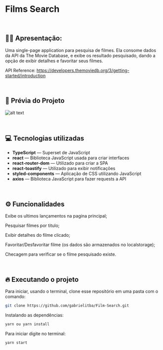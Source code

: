 # Films Search


&nbsp;

## 🙋‍♂ Apresentação:

Uma single-page application para pesquisa de filmes. Ela consome dados da API da The Movie Database, e exibe os resultado pesquisado, dando a opção de exibir detalhes e favoritar seus filmes.

API Reference: https://developers.themoviedb.org/3/getting-started/introduction

&nbsp;

## 🎥 Prévia do Projeto

![alt text](https://i.imgur.com/6SHk9Hs.gif)

&nbsp;


## 💻 Tecnologias utilizadas

- **TypeScript** — Superset de JavaScript
- **react** — Biblioteca JavaScript usada para criar interfaces
- **react-router-dom**    — Utilizado para criar a SPA
- **react-toastify**    — Utilizado para exibir notificações
- **styled-components**    — Aplicação de CSS utilizando JavaScript
- **axios** — Biblioteca JavaScript para fazer requests a API

&nbsp;


## ⚙️ Funcionalidades

Exibe os ultimos lançamentos na pagina principal;

Pesquisar filmes por titulo;

Exibir detalhes do filme clicado;

Favoritar/Desfavoritar filme (os dados são armazenados no localstorage);

Checagem para verificar se o filme pesquisado existe.

&nbsp;


## 🔥️ Executando o projeto

Para iniciar, usando o terminal, clone esse repositório em uma pasta com o comando:

```bash
git clone https://github.com/gabrielitba/Film-Search.git
```

Instalando as dependências:

```bash
yarn ou yarn install
```

Para iniciar digite no terminal:

```bash
yarn start
```
